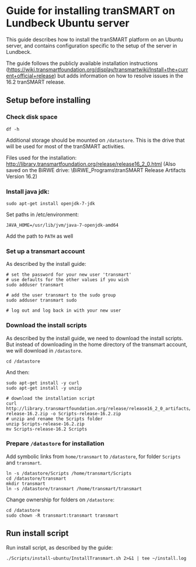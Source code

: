 # Guide for installing tranSMART on Lundbeck Ubuntu server

This guide describes how to install the tranSMART platform on an Ubuntu server, and contains configuration specific to the setup of the server in Lundbeck.  

The guide follows the publicly available installation instructions (https://wiki.transmartfoundation.org/display/transmartwiki/Install+the+current+official+release) but adds information on how to resolve issues in the 16.2 tranSMART release. 


## Setup before installing

### Check disk space

`df -h`

Additional storage should be mounted on `/datastore`. This is the drive that will be used for most of the tranSMART activities.

Files used for the installation: http://library.transmartfoundation.org/release/release16_2_0.html 
(Also saved on the BiRWE drive: \BiRWE_Programs\tranSMART Release Artifacts Version 16.2) 

### Install java jdk: 

`sudo apt-get install openjdk-7-jdk`

Set paths in /etc/environment: 

`JAVA_HOME=/usr/lib/jvm/java-7-openjdk-amd64`

Add the path to `PATH` as well 

### Set up a transmart account

As described by the install guide:

```
# set the password for your new user 'transmart'
# use defaults for the other values if you wish
sudo adduser transmart
 
# add the user transmart to the sudo group
sudo adduser transmart sudo
  
# log out and log back in with your new user
```

### Download the install scripts

As described by the install guide, we need to download the install scripts. But instead of downloading in the home directory of the transmart account, we will download in `/datastore`.

`cd /datastore`

And then:

```
sudo apt-get install -y curl
sudo apt-get install -y unzip
 
# download the installation script
curl http://library.transmartfoundation.org/release/release16_2_0_artifacts/Scripts-release-16.2.zip -o Scripts-release-16.2.zip
# unzip and rename the Scripts folder
unzip Scripts-release-16.2.zip
mv Scripts-release-16.2 Scripts
```

### Prepare `/datastore` for installation

Add symbolic links from `home/transmart` to `/datastore`, for folder `Scripts` and `transmart`. 

```
ln -s /datastore/Scripts /home/transmart/Scripts 
cd /datastore/transmart
mkdir transmart
ln -s /datastore/transmart /home/transmart/transmart 
```

Change ownership for folders on `/datastore`:

```
cd /datastore 
sudo chown -R transmart:transmart transmart 
```

## Run install script

Run install script, as described by the guide:

```
./Scripts/install-ubuntu/InstallTransmart.sh 2>&1 | tee ~/install.log 
```
